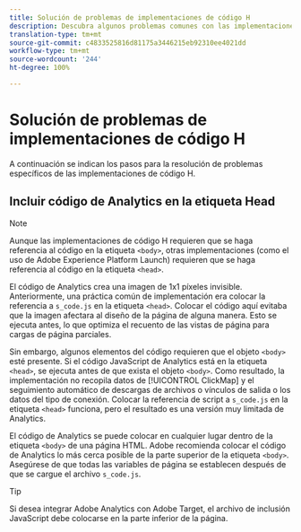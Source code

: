 ```yaml
---
title: Solución de problemas de implementaciones de código H
description: Descubra algunos problemas comunes con las implementaciones de JavaScript heredadas.
translation-type: tm+mt
source-git-commit: c4833525816d81175a3446215eb92310ee4021dd
workflow-type: tm+mt
source-wordcount: '244'
ht-degree: 100%

---
```



# Solución de problemas de implementaciones de código H

A continuación se indican los pasos para la resolución de problemas específicos de las implementaciones de código H.

## Incluir código de Analytics en la etiqueta Head

>[!NOTE]
>
> Aunque las implementaciones de código H requieren que se haga referencia al código en la etiqueta `<body>`, otras implementaciones (como el uso de Adobe Experience Platform Launch) requieren que se haga referencia al código en la etiqueta `<head>`.

El código de Analytics crea una imagen de 1x1 píxeles invisible. Anteriormente, una práctica común de implementación era colocar la referencia a `s_code.js` en la etiqueta `<head>`. Colocar el código aquí evitaba que la imagen afectara al diseño de la página de alguna manera. Esto se ejecuta antes, lo que optimiza el recuento de las vistas de página para cargas de página parciales.

Sin embargo, algunos elementos del código requieren que el objeto `<body>` esté presente. Si el código JavaScript de Analytics está en la etiqueta `<head>`, se ejecuta antes de que exista el objeto `<body>`. Como resultado, la implementación no recopila datos de [!UICONTROL ClickMap] y el seguimiento automático de descargas de archivos o vínculos de salida o los datos del tipo de conexión. Colocar la referencia de script a `s_code.js` en la etiqueta `<head>` funciona, pero el resultado es una versión muy limitada de Analytics.

El código de Analytics se puede colocar en cualquier lugar dentro de la etiqueta `<body>` de una página HTML. Adobe recomienda colocar el código de Analytics lo más cerca posible de la parte superior de la etiqueta `<body>`. Asegúrese de que todas las variables de página se establecen después de que se cargue el archivo `s_code.js`.

>[!TIP]
>
>Si desea integrar Adobe Analytics con Adobe Target, el archivo de inclusión JavaScript debe colocarse en la parte inferior de la página.
